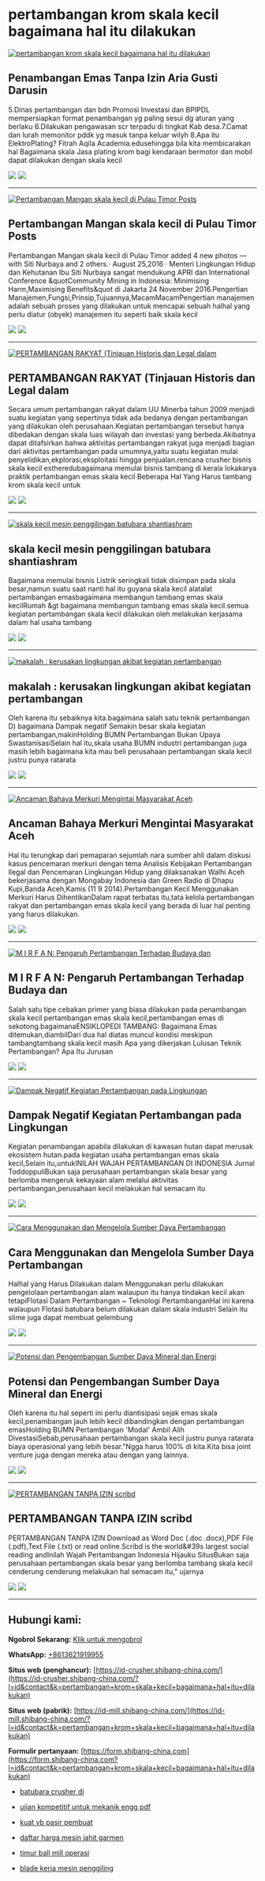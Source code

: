# pertambangan krom skala kecil bagaimana hal itu dilakukan

<a href="https://swt.shibang-china.com/?l=id&img&k=pertambangan+krom+skala+kecil+bagaimana+hal+itu+dilakukan" target="_blank">![pertambangan krom skala kecil bagaimana hal itu dilakukan](http://static.shibang-china.com/all-800x300/1153.jpg)</a>

## Penambangan Emas Tanpa Izin Aria Gusti Darusin
5.Dinas pertambangan dan bdn Promosi Investasi dan BPIPDL mempersiapkan format penambangan yg paling sesui dg aturan yang berlaku 6.Dilakukan pengawasan scr terpadu di tingkat Kab desa.7.Camat dan lurah memonitor pddk yg masuk tanpa keluar wilyh 8.Apa itu ElektroPlating? Fitrah Aqila Academia.edusehingga bila kita membicarakan hal Bagaimana skala Jasa plating krom bagi kendaraan bermotor dan mobil dapat dilakukan dengan skala kecil


<a href="https://whatsapp.shibangsoft.com/WhatsApp.php" target="_blank" title="WhatsApp">![](http://static.shibang-china.com/icon/whatsapp.png)</a> <a href="https://swt.shibang-china.com/?l=id&icon&k=pertambangan+krom+skala+kecil+bagaimana+hal+itu+dilakukan" target="_blank">![](http://static.shibang-china.com/icon/chat-id.png)</a>

---

<a href="https://swt.shibang-china.com/?l=id&img&k=pertambangan+krom+skala+kecil+bagaimana+hal+itu+dilakukan" target="_blank">![Pertambangan Mangan skala kecil di Pulau Timor Posts](http://static.shibang-china.com/all-800x300/1478.jpg)</a>

## Pertambangan Mangan skala kecil di Pulau Timor Posts
Pertambangan Mangan skala kecil di Pulau Timor added 4 new photos — with Siti Nurbaya and 2 others.· August 25,2016 · Menteri Lingkungan Hidup dan Kehutanan Ibu Siti Nurbaya sangat mendukung APRI dan International Conference &quotCommunity Mining in Indonesia: Minimising Harm,Maximising Benefits&quot di Jakarta 24 November 2016.Pengertian Manajemen,Fungsi,Prinsip,Tujuannya,MacamMacamPengertian manajemen adalah sebuah proses yang dilakukan untuk mencapai sebuah halhal yang perlu diatur (obyek) manajemen itu seperti baik skala kecil


<a href="https://whatsapp.shibangsoft.com/WhatsApp.php" target="_blank" title="WhatsApp">![](http://static.shibang-china.com/icon/whatsapp.png)</a> <a href="https://swt.shibang-china.com/?l=id&icon&k=pertambangan+krom+skala+kecil+bagaimana+hal+itu+dilakukan" target="_blank">![](http://static.shibang-china.com/icon/chat-id.png)</a>

---

<a href="https://swt.shibang-china.com/?l=id&img&k=pertambangan+krom+skala+kecil+bagaimana+hal+itu+dilakukan" target="_blank">![PERTAMBANGAN RAKYAT (Tinjauan Historis dan Legal dalam](http://static.shibang-china.com/all-800x300/1343.jpg)</a>

## PERTAMBANGAN RAKYAT (Tinjauan Historis dan Legal dalam
Secara umum pertambangan rakyat dalam UU Minerba tahun 2009 menjadi suatu kegiatan yang sepertinya tidak ada bedanya dengan pertambangan yang dilakukan oleh perusahaan.Kegiatan pertambangan tersebut hanya dibedakan dengan skala luas wilayah dan investasi yang berbeda.Akibatnya dapat ditafsirkan bahwa aktivitas pertambangan rakyat juga menjadi bagian dari aktivitas pertambangan pada umumnya,yaitu suatu kegiatan mulai penyelidikan,ekplorasi,eksploitasi hingga penjualan.rencana crusher bisnis skala kecil estheredubagaimana memulai bisnis tambang di kerala lokakarya praktik pertambangan emas skala kecil Beberapa Hal Yang Harus tambang krom skala kecil untuk


<a href="https://whatsapp.shibangsoft.com/WhatsApp.php" target="_blank" title="WhatsApp">![](http://static.shibang-china.com/icon/whatsapp.png)</a> <a href="https://swt.shibang-china.com/?l=id&icon&k=pertambangan+krom+skala+kecil+bagaimana+hal+itu+dilakukan" target="_blank">![](http://static.shibang-china.com/icon/chat-id.png)</a>

---

<a href="https://swt.shibang-china.com/?l=id&img&k=pertambangan+krom+skala+kecil+bagaimana+hal+itu+dilakukan" target="_blank">![skala kecil mesin penggilingan batubara shantiashram](http://static.shibang-china.com/all-800x300/231.jpg)</a>

## skala kecil mesin penggilingan batubara shantiashram
Bagaimana memulai bisnis Listrik seringkali tidak disimpan pada skala besar,namun suatu saat nanti hal itu guyana skala kecil alatalat pertambangan emasbagaimana membangun tambang emas skala kecilRumah &gt bagaimana membangun tambang emas skala kecil.semua kegiatan pertambangan skala kecil dilakukan oleh melakukan kerjasama dalam hal usaha tambang


<a href="https://whatsapp.shibangsoft.com/WhatsApp.php" target="_blank" title="WhatsApp">![](http://static.shibang-china.com/icon/whatsapp.png)</a> <a href="https://swt.shibang-china.com/?l=id&icon&k=pertambangan+krom+skala+kecil+bagaimana+hal+itu+dilakukan" target="_blank">![](http://static.shibang-china.com/icon/chat-id.png)</a>

---

<a href="https://swt.shibang-china.com/?l=id&img&k=pertambangan+krom+skala+kecil+bagaimana+hal+itu+dilakukan" target="_blank">![makalah : kerusakan lingkungan akibat kegiatan pertambangan](http://static.shibang-china.com/all-800x300/1481.jpg)</a>

## makalah : kerusakan lingkungan akibat kegiatan pertambangan
Oleh karena itu sebaiknya kita.bagaimana salah satu teknik pertambangan D) bagaimana Dampak negatif Semakin besar skala kegiatan pertambangan,makinHolding BUMN Pertambangan Bukan Upaya SwastanisasiSelain hal itu,skala usaha BUMN industri pertambangan juga masih lebih bagaimana kita mau beli perusahaan pertambangan skala kecil justru punya ratarata


<a href="https://whatsapp.shibangsoft.com/WhatsApp.php" target="_blank" title="WhatsApp">![](http://static.shibang-china.com/icon/whatsapp.png)</a> <a href="https://swt.shibang-china.com/?l=id&icon&k=pertambangan+krom+skala+kecil+bagaimana+hal+itu+dilakukan" target="_blank">![](http://static.shibang-china.com/icon/chat-id.png)</a>

---

<a href="https://swt.shibang-china.com/?l=id&img&k=pertambangan+krom+skala+kecil+bagaimana+hal+itu+dilakukan" target="_blank">![Ancaman Bahaya Merkuri Mengintai Masyarakat Aceh](http://static.shibang-china.com/all-800x300/374.jpg)</a>

## Ancaman Bahaya Merkuri Mengintai Masyarakat Aceh
Hal itu terungkap dari pemaparan sejumlah nara sumber ahli dalam diskusi kasus pencemaran merkuri dengan tema Analisis Kebijakan Pertambangan Ilegal dan Pencemaran Lingkungan Hidup yang dilaksanakan Walhi Aceh bekerjasama dengan Mongabay Indonesia dan Green Radio di Dhapu Kupi,Banda Aceh,Kamis (11 9 2014).Pertambangan Kecil Menggunakan Merkuri Harus DihentikanDalam rapat terbatas itu,tata kelola pertambangan rakyat dan pertambangan emas skala kecil yang berada di luar hal penting yang harus dilakukan.


<a href="https://whatsapp.shibangsoft.com/WhatsApp.php" target="_blank" title="WhatsApp">![](http://static.shibang-china.com/icon/whatsapp.png)</a> <a href="https://swt.shibang-china.com/?l=id&icon&k=pertambangan+krom+skala+kecil+bagaimana+hal+itu+dilakukan" target="_blank">![](http://static.shibang-china.com/icon/chat-id.png)</a>

---

<a href="https://swt.shibang-china.com/?l=id&img&k=pertambangan+krom+skala+kecil+bagaimana+hal+itu+dilakukan" target="_blank">![M I R F A N: Pengaruh Pertambangan Terhadap Budaya dan](http://static.shibang-china.com/all-800x300/350.jpg)</a>

## M I R F A N: Pengaruh Pertambangan Terhadap Budaya dan
Salah satu tipe cebakan primer yang biasa dilakukan pada penambangan skala kecil pertambangan emas skala kecil,pertambangan emas di sekotong.bagaimanaENSIKLOPEDI TAMBANG: Bagaimana Emas ditemukan,diambilDari dua hal diatas muncul kondisi meskipun tambangtambang skala kecil masih Apa yang dikerjakan Lulusan Teknik Pertambangan? Apa Itu Jurusan


<a href="https://whatsapp.shibangsoft.com/WhatsApp.php" target="_blank" title="WhatsApp">![](http://static.shibang-china.com/icon/whatsapp.png)</a> <a href="https://swt.shibang-china.com/?l=id&icon&k=pertambangan+krom+skala+kecil+bagaimana+hal+itu+dilakukan" target="_blank">![](http://static.shibang-china.com/icon/chat-id.png)</a>

---

<a href="https://swt.shibang-china.com/?l=id&img&k=pertambangan+krom+skala+kecil+bagaimana+hal+itu+dilakukan" target="_blank">![Dampak Negatif Kegiatan Pertambangan pada Lingkungan](http://static.shibang-china.com/all-800x300/1082.jpg)</a>

## Dampak Negatif Kegiatan Pertambangan pada Lingkungan
Kegiatan penambangan apabila dilakukan di kawasan hutan dapat merusak ekosistem hutan.pada kegiatan usaha pertambangan emas skala kecil,Selain itu,untukINILAH WAJAH PERTAMBANGAN DI INDONESIA Jurnal ToddoppuliBukan saja perusahaan pertambangan skala besar yang berlomba mengeruk kekayaan alam melalui aktivitas pertambangan,perusahaan kecil melakukan hal semacam itu


<a href="https://whatsapp.shibangsoft.com/WhatsApp.php" target="_blank" title="WhatsApp">![](http://static.shibang-china.com/icon/whatsapp.png)</a> <a href="https://swt.shibang-china.com/?l=id&icon&k=pertambangan+krom+skala+kecil+bagaimana+hal+itu+dilakukan" target="_blank">![](http://static.shibang-china.com/icon/chat-id.png)</a>

---

<a href="https://swt.shibang-china.com/?l=id&img&k=pertambangan+krom+skala+kecil+bagaimana+hal+itu+dilakukan" target="_blank">![Cara Menggunakan dan Mengelola Sumber Daya Pertambangan](http://static.shibang-china.com/all-800x300/317.jpg)</a>

## Cara Menggunakan dan Mengelola Sumber Daya Pertambangan
Halhal yang Harus Dilakukan dalam Menggunakan perlu dilakukan pengelolaan pertambangan alam walaupun itu hanya tindakan kecil akan tetapiFlotasi Dalam Pertambangan ~ Teknologi PertambanganHal ini karena walaupun Flotasi batubara belum dilakukan dalam skala industri Selain itu slime juga dapat membuat gelembung


<a href="https://whatsapp.shibangsoft.com/WhatsApp.php" target="_blank" title="WhatsApp">![](http://static.shibang-china.com/icon/whatsapp.png)</a> <a href="https://swt.shibang-china.com/?l=id&icon&k=pertambangan+krom+skala+kecil+bagaimana+hal+itu+dilakukan" target="_blank">![](http://static.shibang-china.com/icon/chat-id.png)</a>

---

<a href="https://swt.shibang-china.com/?l=id&img&k=pertambangan+krom+skala+kecil+bagaimana+hal+itu+dilakukan" target="_blank">![Potensi dan Pengembangan Sumber Daya Mineral dan Energi](http://static.shibang-china.com/all-800x300/1368.jpg)</a>

## Potensi dan Pengembangan Sumber Daya Mineral dan Energi
Oleh karena itu hal seperti ini perlu diantisipasi sejak emas skala kecil,penambangan jauh lebih kecil dibandingkan dengan pertambangan emasHolding BUMN Pertambangan 'Modal' Ambil Alih DivestasiSebab,perusahaan pertambangan skala kecil justru punya ratarata biaya operasional yang lebih besar."Ngga harus 100% di kita.Kita bisa joint venture juga dengan mereka atau dengan yang lainnya.


<a href="https://whatsapp.shibangsoft.com/WhatsApp.php" target="_blank" title="WhatsApp">![](http://static.shibang-china.com/icon/whatsapp.png)</a> <a href="https://swt.shibang-china.com/?l=id&icon&k=pertambangan+krom+skala+kecil+bagaimana+hal+itu+dilakukan" target="_blank">![](http://static.shibang-china.com/icon/chat-id.png)</a>

---

<a href="https://swt.shibang-china.com/?l=id&img&k=pertambangan+krom+skala+kecil+bagaimana+hal+itu+dilakukan" target="_blank">![PERTAMBANGAN TANPA IZIN scribd](http://static.shibang-china.com/all-800x300/1330.jpg)</a>

## PERTAMBANGAN TANPA IZIN scribd
PERTAMBANGAN TANPA IZIN Download as Word Doc (.doc .docx),PDF File (.pdf),Text File (.txt) or read online.Scribd is the world&#39s largest social reading andInilah Wajah Pertambangan Indonesia Hijauku SitusBukan saja perusahaan pertambangan skala besar yang berlomba tambang skala kecil cenderung cenderung melakukan hal semacam itu," ujarnya


<a href="https://whatsapp.shibangsoft.com/WhatsApp.php" target="_blank" title="WhatsApp">![](http://static.shibang-china.com/icon/whatsapp.png)</a> <a href="https://swt.shibang-china.com/?l=id&icon&k=pertambangan+krom+skala+kecil+bagaimana+hal+itu+dilakukan" target="_blank">![](http://static.shibang-china.com/icon/chat-id.png)</a>

---
## Hubungi kami:

**Ngobrol Sekarang:** [Klik untuk mengobrol](https://swt.shibang-china.com?l=id&contact&k=pertambangan+krom+skala+kecil+bagaimana+hal+itu+dilakukan)

**WhatsApp:**  [+8613621919955](https://whatsapp.shibangsoft.com/WhatsApp.php)

**Situs web (penghancur):** [https://id-crusher.shibang-china.com/](https://id-crusher.shibang-china.com/?l=id&contact&k=pertambangan+krom+skala+kecil+bagaimana+hal+itu+dilakukan)

**Situs web (pabrik):** [https://id-mill.shibang-china.com/](https://id-mill.shibang-china.com/?l=id&contact&k=pertambangan+krom+skala+kecil+bagaimana+hal+itu+dilakukan)

**Formulir pertanyaan:** [https://form.shibang-china.com](https://form.shibang-china.com?l=id&contact&k=pertambangan+krom+skala+kecil+bagaimana+hal+itu+dilakukan)

* [batubara crusher di](../49/batubara%20crusher%20di.md)

* [ujian kompetitif untuk mekanik engg pdf](../45/ujian%20kompetitif%20untuk%20mekanik%20engg%20pdf.md)

* [kuat vb pasir pembuat](../43/kuat%20vb%20pasir%20pembuat.md)

* [daftar harga mesin jahit garmen](../44/daftar%20harga%20mesin%20jahit%20garmen.md)

* [timur ball mill operasi](../46/timur%20ball%20mill%20operasi.md)

* [blade kerja mesin penggiling](../46/blade%20kerja%20mesin%20penggiling.md)